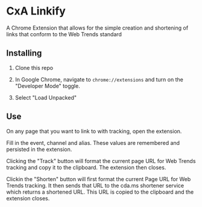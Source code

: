 # CxA Linkify

A Chrome Extension that allows for the simple creation and shortening of links that conform to the Web Trends standard

## Installing

1. Clone this repo

2. In Google Chrome, navigate to `chrome://extensions` and turn on the "Developer Mode" toggle.

3. Select "Load Unpacked"

## Use

On any page that you want to link to with tracking, open the extension.

Fill in the event, channel and alias. These values are remembered and persisted in the extension.

Clicking the "Track" button will format the current page URL for Web Trends tracking and copy it to the clipboard. The extension then closes.

Clickin the "Shorten" button will first format the current Page URL for Web Trends tracking. It then sends that URL to the cda.ms shortener service which returns a shortened URL. This URL is copied to the clipboard and the extension closes.
